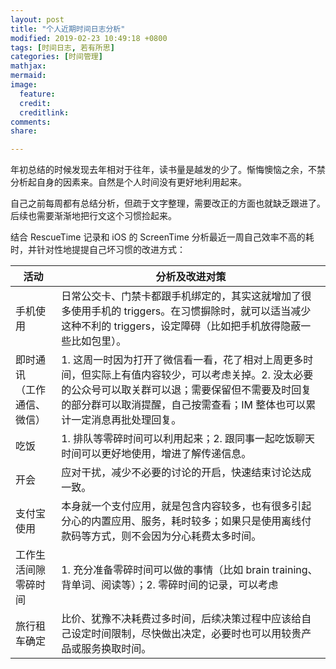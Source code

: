 ```yaml
---
layout: post
title: "个人近期时间日志分析"
modified: 2019-02-23 10:49:18 +0800
tags: [时间日志, 若有所思]
categories: [时间管理]
mathjax: 
mermaid: 
image:
  feature: 
  credit: 
  creditlink: 
comments: 
share: 

---
```


年初总结的时候发现去年相对于往年，读书量是越发的少了。惭悔懊恼之余，不禁分析起自身的因素来。自然是个人时间没有更好地利用起来。

自己之前每周都有总结分析，但疏于文字整理，需要改正的方面也就缺乏跟进了。后续也需要渐渐地把行文这个习惯捡起来。

结合 RescueTime 记录和 iOS 的 ScreenTime 分析最近一周自己效率不高的耗时，并针对性地提提自己坏习惯的改进方式：

| 活动                          | 分析及改进对策                                                 |
| ----------------------------- | ------------------------------------------------------------ |
| 手机使用                      | 日常公交卡、门禁卡都跟手机绑定的，其实这就增加了很多使用手机的 triggers。在习惯摒除时，就可以适当减少这种不利的 triggers，设定障碍（比如把手机放得隐蔽一些比如包里）。 |
| 即时通讯 <br/> （工作通信、微信） | 1. 这周一时因为打开了微信看一看，花了相对上周更多时间，但实际上有值内容较少，可以考虑关掉。2. 没太必要的公众号可以取关群可以退；需要保留但不需要及时回复的部分群可以取消提醒，自己按需查看；IM 整体也可以累计一定消息再批处理回复。 |
| 吃饭                     | 1. 排队等零碎时间可以利用起来；2. 跟同事一起吃饭聊天时间可以更好地使用，增进了解传递信息。 |
| 开会 | 应对干扰，减少不必要的讨论的开启，快速结束讨论达成一致。 |
| 支付宝使用                    | 本身就一个支付应用，就是包含内容较多，也有很多引起分心的内置应用、服务，耗时较多；如果只是使用离线付款码等方式，则不会因为分心耗费太多时间。 |
| 工作生活间隙零碎时间          | 1. 充分准备零碎时间可以做的事情（比如 brain training、背单词、阅读等）；2. 零碎时间的记录，可以考虑 |
| 旅行租车确定        | 比价、犹豫不决耗费过多时间，后续决策过程中应该给自己设定时间限制，尽快做出决定，必要时也可以用较贵产品或服务换取时间。 |

